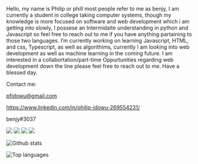 Hello, my name is Philip or phill most people refer to me as benjy, I am currently a student in college taking computer systems, though my knowledge is more focused on software and web development which i am getting into slowly, I possese an Intermidaite understanding in python and Javascript so feel free to reach out to me if you have anything partaining to those two languages. I’m currently working on learning Javascript, HTML, and css, Typescript, as well as algorithims, currently I am looking into web development as well as machine learning in the coming future. I am interested in a collabortation/part-time Oppurtunities regarding web development down the line please feel free to reach out to me. Have a blessed day.

Contact me:

pfidowu@gmail.com

https://www.linkedin.com/in/philip-idowu-269554231/

benjy#3037

<img src="https://img.shields.io/badge/-Python-3776AB?logo=python&logoColor=fff">
<img src="https://img.shields.io/badge/-Javascript-092E20?logo=django&logoColor=fff">
<img src="https://img.shields.io/badge/-HTML-d26f28?logo=html&logoColor=fff">
<img src="https://img.shields.io/badge/-CSS-008b8b?logo=css&logoColor=fff">

![Github stats](https://github-readme-stats.vercel.app/api?username=benjysboxers&count_private=true&show_icons=true&theme=radical)

![Top languages](https://github-readme-stats.vercel.app/api/top-langs/?username=BENJYSBOXERS&show_icons=true&theme=radical)
